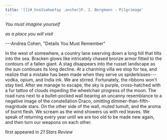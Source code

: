 ```yaml
---
title: '[]{#_hno3iwhwefay .anchor}F. J. Bergmann - Pilgrimage'
---
```


*You must imagine yourself*

*as a place you will visit*

---Andrea Cohen, "Details You Must Remember"

In the west of somewhere, a country lane swerving down a long hill that
tilts into the sea. Bracken glows like intricately chased bronze armor
fitted to the contours of a fallen giant. A stag disappears into the
russet landscape as the sun continues its long decline. At a charming
villa we stop for tea, and realize that a mistake has been made when
they serve us spiderkisses---vodka, opium, and India ink. We are
stirred. Fortunately, the ribbons won't stay tied. After we manage to
escape, the sky is purple, cross-hatched with a fur tattoo of clouds
impeding the wheelchair progress of the moon. The road runs next to a
bullet-pocked wall bearing an uncanny resemblance to a negative image of
the constellation Draco, omitting dimmer-than-fifth-magnitude stars. On
the other side of the wall, muted tumult, and the aroma of burnt flesh.
We scream as the wind showers us with red leaves. We speak of returning
every year until we are too old to be made new again, and then turn our
weapons on each other.

first appeared in *21 Stars Review*
